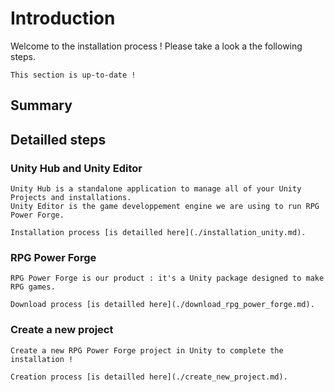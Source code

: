 # Introduction

Welcome to the installation process ! Please take a look a the following steps.

```admonish success title="Oh yeah"
This section is up-to-date !
```

## Summary

## Detailled steps

### Unity Hub and Unity Editor
```admonish example title="Detailled process"
Unity Hub is a standalone application to manage all of your Unity Projects and installations.
Unity Editor is the game developpement engine we are using to run RPG Power Forge.

Installation process [is detailled here](./installation_unity.md).
```

### RPG Power Forge
```admonish example title="Detailled process"
RPG Power Forge is our product : it's a Unity package designed to make RPG games.

Download process [is detailled here](./download_rpg_power_forge.md).
```

### Create a new project
```admonish example title="Detailled process"
Create a new RPG Power Forge project in Unity to complete the installation !

Creation process [is detailled here](./create_new_project.md).
```